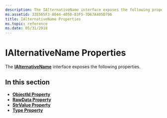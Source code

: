 ```yaml
---
description: The IAlternativeName interface exposes the following properties.
ms.assetid: 33E565F3-A044-4050-83F5-7D67A405D796
title: IAlternativeName Properties
ms.topic: reference
ms.date: 05/31/2018
---
```


# IAlternativeName Properties

The [**IAlternativeName**](/windows/desktop/api/CertEnroll/nn-certenroll-ialternativename) interface exposes the following properties.

## In this section

-   [**ObjectId Property**](/windows/desktop/api/CertEnroll/nf-certenroll-ialternativename-get_objectid)
-   [**RawData Property**](/windows/desktop/api/CertEnroll/nf-certenroll-ialternativename-get_rawdata)
-   [**StrValue Property**](/windows/desktop/api/CertEnroll/nf-certenroll-ialternativename-get_strvalue)
-   [**Type Property**](/windows/desktop/api/CertEnroll/nf-certenroll-ialternativename-get_type)

 

 



